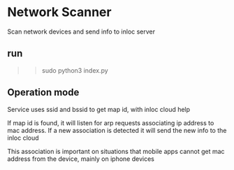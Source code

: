 
# Network Scanner

  Scan network devices and send info to inloc server

## run
  >> sudo python3 index.py

## Operation mode

  Service uses ssid and bssid to get map id, with inloc cloud help

  If map id is found, it will listen for arp requests associating ip address to mac address.
  If a new association is detected it will send the new info to the inloc cloud

  This association is important on situations that mobile apps cannot get mac address from the device, mainly on iphone devices
